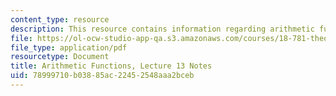 ```yaml
---
content_type: resource
description: This resource contains information regarding arithmetic functions.
file: https://ol-ocw-studio-app-qa.s3.amazonaws.com/courses/18-781-theory-of-numbers-spring-2012/78999710b03885ac22452548aaa2bceb_MIT18_781S12_lec13.pdf
file_type: application/pdf
resourcetype: Document
title: Arithmetic Functions, Lecture 13 Notes
uid: 78999710-b038-85ac-2245-2548aaa2bceb
---
```


